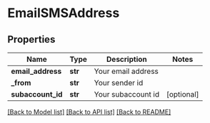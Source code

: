 # EmailSMSAddress

## Properties
Name | Type | Description | Notes
------------ | ------------- | ------------- | -------------
**email_address** | **str** | Your email address | 
**_from** | **str** | Your sender id | 
**subaccount_id** | **str** | Your subaccount id | [optional] 

[[Back to Model list]](../README.md#documentation-for-models) [[Back to API list]](../README.md#documentation-for-api-endpoints) [[Back to README]](../README.md)


